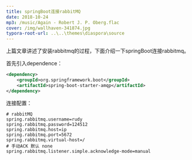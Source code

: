 ```yaml
---
title: springBoot连接rabbitMQ
date: 2018-10-24
mp3: /music/Again - Robert J. P. Oberg.flac
cover: /img/wallhaven-341874.jpg
typora-root-url: ..\..\themes\diaspora\source
---
```


上篇文章讲述了安装rabbitmq的过程，下面介绍一下springBoot连接rabbitmq。

首先引入dependence：

```xml
<dependency>
    <groupId>org.springframework.boot</groupId>
    <artifactId>spring-boot-starter-amqp</artifactId>
</dependency>
```

连接配置：

```properties
# rabbitMQ
spring.rabbitmq.username=rudy
spring.rabbitmq.password=124512
spring.rabbitmq.host=ip
spring.rabbitmq.port=5672
spring.rabbitmq.virtual-host=/
# 手动ACK 默认 none
spring.rabbitmq.listener.simple.acknowledge-mode=manual
```

